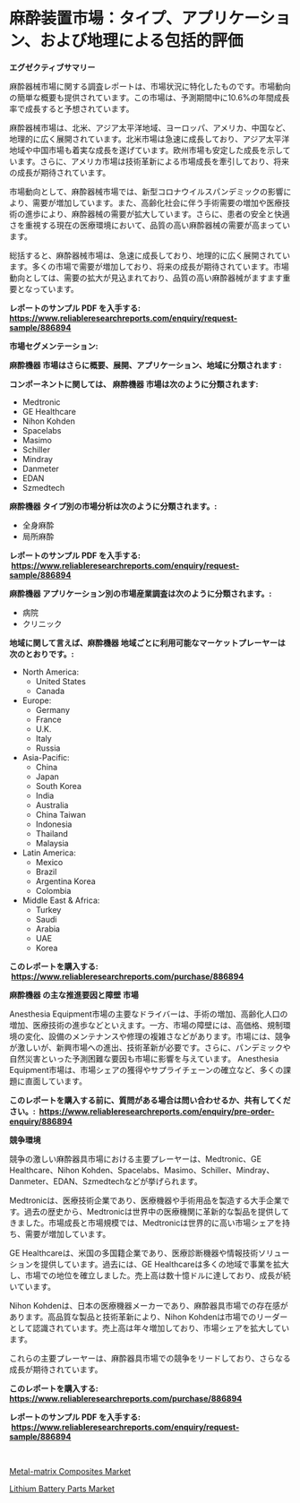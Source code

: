 <p><h1>麻酔装置市場：タイプ、アプリケーション、および地理による包括的評価</h1></p><p><strong>エグゼクティブサマリー</strong></p>
<p><p>麻酔器械市場に関する調査レポートは、市場状況に特化したものです。市場動向の簡単な概要も提供されています。この市場は、予測期間中に10.6%の年間成長率で成長すると予想されています。</p><p>麻酔器械市場は、北米、アジア太平洋地域、ヨーロッパ、アメリカ、中国など、地理的に広く展開されています。北米市場は急速に成長しており、アジア太平洋地域や中国市場も着実な成長を遂げています。欧州市場も安定した成長を示しています。さらに、アメリカ市場は技術革新による市場成長を牽引しており、将来の成長が期待されています。</p><p>市場動向として、麻酔器械市場では、新型コロナウイルスパンデミックの影響により、需要が増加しています。また、高齢化社会に伴う手術需要の増加や医療技術の進歩により、麻酔器械の需要が拡大しています。さらに、患者の安全と快適さを重視する現在の医療環境において、品質の高い麻酔器械の需要が高まっています。</p><p>総括すると、麻酔器械市場は、急速に成長しており、地理的に広く展開されています。多くの市場で需要が増加しており、将来の成長が期待されています。市場動向としては、需要の拡大が見込まれており、品質の高い麻酔器械がますます重要となっています。</p></p>
<p><strong>レポートのサンプル PDF を入手する: <a href="https://www.reliableresearchreports.com/enquiry/request-sample/886894">https://www.reliableresearchreports.com/enquiry/request-sample/886894</a></strong></p>
<p><strong>市場セグメンテーション:</strong></p>
<p><strong> 麻酔機器 市場はさらに概要、展開、アプリケーション、地域に分類されます :</strong></p>
<p><strong>コンポーネントに関しては、 麻酔機器 市場は次のように分類されます: &nbsp;</strong></p>
<p><ul><li>Medtronic</li><li>GE Healthcare</li><li>Nihon Kohden</li><li>Spacelabs</li><li>Masimo</li><li>Schiller</li><li>Mindray</li><li>Danmeter</li><li>EDAN</li><li>Szmedtech</li></ul></p>
<p><strong> 麻酔機器 タイプ別の市場分析は次のように分類されます。:</strong></p>
<p><ul><li>全身麻酔</li><li>局所麻酔</li></ul></p>
<p><strong>レポートのサンプル PDF を入手する: &nbsp;<a href="https://www.reliableresearchreports.com/enquiry/request-sample/886894">https://www.reliableresearchreports.com/enquiry/request-sample/886894</a></strong></p>
<p><strong> 麻酔機器 アプリケーション別の市場産業調査は次のように分類されます。:</strong></p>
<p><ul><li>病院</li><li>クリニック</li></ul></p>
<p><strong>地域に関して言えば、麻酔機器 地域ごとに利用可能なマーケットプレーヤーは次のとおりです。:</strong></p>
<p><ul>
    <li>
        North America:
        <ul>
            <li>United States</li>
            <li>Canada</li>
        </ul>
    </li>
    <li>
        Europe:
        <ul>
            <li>Germany</li>
            <li>France</li>
            <li>U.K.</li>
            <li>Italy</li>
            <li>Russia</li>
        </ul>
    </li>
    <li>
        Asia-Pacific:
        <ul>
            <li>China</li>
            <li>Japan</li>
            <li>South Korea</li>
            <li>India</li>
            <li>Australia</li>
            <li>China Taiwan</li>
            <li>Indonesia</li>
            <li>Thailand</li>
            <li>Malaysia</li>
        </ul>
    </li>
    <li>
        Latin America:
        <ul>
            <li>Mexico</li>
            <li>Brazil</li>
            <li>Argentina Korea</li>
            <li>Colombia</li>
        </ul>
    </li>
    <li>
        Middle East & Africa:
        <ul>
            <li>Turkey</li>
            <li>Saudi</li>
            <li>Arabia</li>
            <li>UAE</li>
            <li>Korea</li>
        </ul>
    </li>
    </ul></p>
<p><strong>このレポートを購入する: &nbsp;<a href="https://www.reliableresearchreports.com/purchase/886894">https://www.reliableresearchreports.com/purchase/886894</a></strong></p>
<p><strong>麻酔機器 の主な推進要因と障壁 市場</strong></p>
<p><p>Anesthesia Equipment市場の主要なドライバーは、手術の増加、高齢化人口の増加、医療技術の進歩などといえます。一方、市場の障壁には、高価格、規制環境の変化、設備のメンテナンスや修理の複雑さなどがあります。市場には、競争が激しいが、新興市場への進出、技術革新が必要です。さらに、パンデミックや自然災害といった予測困難な要因も市場に影響を与えています。 Anesthesia Equipment市場は、市場シェアの獲得やサプライチェーンの確立など、多くの課題に直面しています。</p></p>
<p><strong>このレポートを購入する前に、質問がある場合は問い合わせるか、共有してください。:&nbsp; <a href="https://www.reliableresearchreports.com/enquiry/pre-order-enquiry/886894">https://www.reliableresearchreports.com/enquiry/pre-order-enquiry/886894</a></strong></p>
<p><strong>競争環境</strong></p>
<p><p>競争の激しい麻酔器具市場における主要プレーヤーは、Medtronic、GE Healthcare、Nihon Kohden、Spacelabs、Masimo、Schiller、Mindray、Danmeter、EDAN、Szmedtechなどが挙げられます。</p><p>Medtronicは、医療技術企業であり、医療機器や手術用品を製造する大手企業です。過去の歴史から、Medtronicは世界中の医療機関に革新的な製品を提供してきました。市場成長と市場規模では、Medtronicは世界的に高い市場シェアを持ち、需要が増加しています。</p><p>GE Healthcareは、米国の多国籍企業であり、医療診断機器や情報技術ソリューションを提供しています。過去には、GE Healthcareは多くの地域で事業を拡大し、市場での地位を確立しました。売上高は数十憶ドルに達しており、成長が続いています。</p><p>Nihon Kohdenは、日本の医療機器メーカーであり、麻酔器具市場での存在感があります。高品質な製品と技術革新により、Nihon Kohdenは市場でのリーダーとして認識されています。売上高は年々増加しており、市場シェアを拡大しています。</p><p>これらの主要プレーヤーは、麻酔器具市場での競争をリードしており、さらなる成長が期待されています。</p></p>
<p><strong>このレポートを購入する: &nbsp; <a href="https://www.reliableresearchreports.com/purchase/886894">https://www.reliableresearchreports.com/purchase/886894</a></strong></p>
<p><strong>レポートのサンプル PDF を入手する: &nbsp;<a href="https://www.reliableresearchreports.com/enquiry/request-sample/886894">https://www.reliableresearchreports.com/enquiry/request-sample/886894</a></strong><strong></strong></p>
<p>&nbsp;</p>
<p><p><a href="https://simplistic-meeting-7ee.notion.site/Metal-matrix-Composites-Market-Dynamics-2024-2031-Also-about-Its-Market-Trends-Projections-and-Op-d18c587dfd0f4b86ad37afba9c9d4e46">Metal-matrix Composites Market</a></p><p><a href="https://github.com/Sinjinluong3e0awx2m195k76/Market-Research-Report-List-1/blob/main/lithium-battery-parts-market.md">Lithium Battery Parts Market</a></p></p>